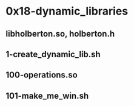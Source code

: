 # 0x18-dynamic_libraries
## libholberton.so, holberton.h
## 1-create_dynamic_lib.sh
## 100-operations.so
## 101-make_me_win.sh
